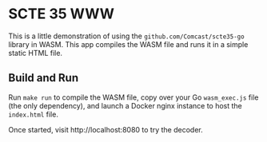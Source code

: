 # SCTE 35 WWW

This is a little demonstration of using the `github.com/Comcast/scte35-go` library in WASM.
This app compiles the WASM file and runs it in a simple static HTML file.

## Build and Run

Run `make run` to compile the WASM file, copy over your Go `wasm_exec.js` file (the only 
dependency), and launch a Docker nginx instance to host the `index.html` file.

Once started, visit http://localhost:8080 to try the decoder.
